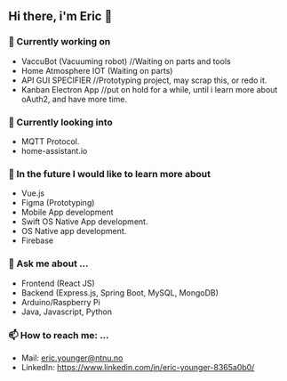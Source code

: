 ## Hi there, i'm Eric 👋

### :hammer: Currently working on
  - VaccuBot (Vacuuming robot) //Waiting on parts and tools
  - Home Atmosphere IOT (Waiting on parts)
  - API GUI SPECIFIER //Prototyping project, may scrap this, or redo it.
  - Kanban Electron App //put on hold for a while, until i learn more about oAuth2, and have more time.
### 🌱 Currently looking into
  - MQTT Protocol.
  - home-assistant.io
### 🔭 In the future I would like to learn more about
  - Vue.js
  - Figma (Prototyping)
  - Mobile App development
  - Swift OS Native App development.
  - OS Native app development.
  - Firebase
### 💬 Ask me about ...
  - Frontend (React JS)
  - Backend (Express.js, Spring Boot, MySQL, MongoDB)
  - Arduino/Raspberry Pi
  - Java, Javascript, Python
### 📫 How to reach me: ...
  - Mail: eric.younger@ntnu.no
  - LinkedIn: https://www.linkedin.com/in/eric-younger-8365a0b0/

